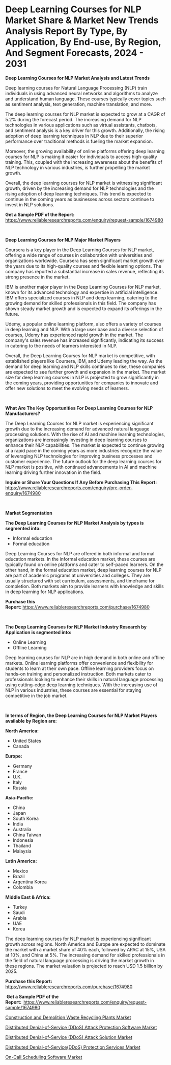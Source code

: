 <p><h1>Deep Learning Courses for NLP Market Share & Market New Trends Analysis Report By Type, By Application, By End-use, By Region, And Segment Forecasts, 2024 - 2031</h1></p><p><strong>Deep Learning Courses for NLP Market Analysis and Latest Trends</strong></p>
<p><p>Deep learning courses for Natural Language Processing (NLP) train individuals in using advanced neural networks and algorithms to analyze and understand human language. These courses typically cover topics such as sentiment analysis, text generation, machine translation, and more.</p><p>The deep learning courses for NLP market is expected to grow at a CAGR of 5.2% during the forecast period. The increasing demand for NLP technologies in various applications such as virtual assistants, chatbots, and sentiment analysis is a key driver for this growth. Additionally, the rising adoption of deep learning techniques in NLP due to their superior performance over traditional methods is fueling the market expansion.</p><p>Moreover, the growing availability of online platforms offering deep learning courses for NLP is making it easier for individuals to access high-quality training. This, coupled with the increasing awareness about the benefits of NLP technology in various industries, is further propelling the market growth.</p><p>Overall, the deep learning courses for NLP market is witnessing significant growth, driven by the increasing demand for NLP technologies and the rising adoption of deep learning techniques. This trend is expected to continue in the coming years as businesses across sectors continue to invest in NLP solutions.</p></p>
<p><strong>Get a Sample PDF of the Report:&nbsp;</strong> <a href="https://www.reliableresearchreports.com/enquiry/request-sample/1674980">https://www.reliableresearchreports.com/enquiry/request-sample/1674980</a></p>
<p>&nbsp;</p>
<p><strong>Deep Learning Courses for NLP Major Market Players</strong></p>
<p><p>Coursera is a key player in the Deep Learning Courses for NLP market, offering a wide range of courses in collaboration with universities and organizations worldwide. Coursera has seen significant market growth over the years due to its high-quality courses and flexible learning options. The company has reported a substantial increase in sales revenue, reflecting its strong presence in the market.</p><p>IBM is another major player in the Deep Learning Courses for NLP market, known for its advanced technology and expertise in artificial intelligence. IBM offers specialized courses in NLP and deep learning, catering to the growing demand for skilled professionals in this field. The company has shown steady market growth and is expected to expand its offerings in the future.</p><p>Udemy, a popular online learning platform, also offers a variety of courses in deep learning and NLP. With a large user base and a diverse selection of courses, Udemy has experienced rapid growth in the market. The company's sales revenue has increased significantly, indicating its success in catering to the needs of learners interested in NLP.</p><p>Overall, the Deep Learning Courses for NLP market is competitive, with established players like Coursera, IBM, and Udemy leading the way. As the demand for deep learning and NLP skills continues to rise, these companies are expected to see further growth and expansion in the market. The market size for deep learning courses in NLP is projected to grow significantly in the coming years, providing opportunities for companies to innovate and offer new solutions to meet the evolving needs of learners.</p></p>
<p>&nbsp;</p>
<p><strong>What Are The Key Opportunities For Deep Learning Courses for NLP Manufacturers?</strong></p>
<p><p>The Deep Learning Courses for NLP market is experiencing significant growth due to the increasing demand for advanced natural language processing solutions. With the rise of AI and machine learning technologies, organizations are increasingly investing in deep learning courses to enhance their NLP capabilities. The market is expected to continue growing at a rapid pace in the coming years as more industries recognize the value of leveraging NLP technologies for improving business processes and customer experience. The future outlook for the deep learning courses for NLP market is positive, with continued advancements in AI and machine learning driving further innovation in the field.</p></p>
<p><strong>Inquire or Share Your Questions If Any Before Purchasing This Report:</strong> <a href="https://www.reliableresearchreports.com/enquiry/pre-order-enquiry/1674980">https://www.reliableresearchreports.com/enquiry/pre-order-enquiry/1674980</a></p>
<p>&nbsp;</p>
<p><strong>Market Segmentation</strong></p>
<p><strong>The Deep Learning Courses for NLP Market Analysis by types is segmented into:</strong></p>
<p><ul><li>Informal education</li><li>Formal education</li></ul></p>
<p><p>Deep Learning Courses for NLP are offered in both informal and formal education markets. In the informal education market, these courses are typically found on online platforms and cater to self-paced learners. On the other hand, in the formal education market, deep learning courses for NLP are part of academic programs at universities and colleges. They are usually structured with set curriculum, assessments, and timeframe for completion. Both markets aim to provide learners with knowledge and skills in deep learning for NLP applications.</p></p>
<p><strong>Purchase this Report:&nbsp;</strong><a href="https://www.reliableresearchreports.com/purchase/1674980">https://www.reliableresearchreports.com/purchase/1674980</a></p>
<p>&nbsp;</p>
<p><strong>The Deep Learning Courses for NLP Market Industry Research by Application is segmented into:</strong></p>
<p><ul><li>Online Learning</li><li>Offline Learning</li></ul></p>
<p><p>Deep learning courses for NLP are in high demand in both online and offline markets. Online learning platforms offer convenience and flexibility for students to learn at their own pace. Offline learning providers focus on hands-on training and personalized instruction. Both markets cater to professionals looking to enhance their skills in natural language processing using cutting-edge deep learning techniques. With the increasing use of NLP in various industries, these courses are essential for staying competitive in the job market.</p></p>
<p>&nbsp;</p>
<p><strong>In terms of Region, the Deep Learning Courses for NLP Market Players available by Region are:</strong></p>
<p>
    <p> <strong> North America: </strong>
        <ul>
            <li>United States</li>
            <li>Canada</li>
        </ul>
        </p> 
    <p> <strong> Europe: </strong>
        <ul>
            <li>Germany</li>
            <li>France</li>
            <li>U.K.</li>
            <li>Italy</li>
            <li>Russia</li>
        </ul>
        </p> 
    <p> <strong> Asia-Pacific: </strong>
        <ul>
            <li>China</li>
            <li>Japan</li>
            <li>South Korea</li>
            <li>India</li>
            <li>Australia</li>
            <li>China Taiwan</li>
            <li>Indonesia</li>
            <li>Thailand</li>
            <li>Malaysia</li>
        </ul>
        </p> 
    <p> <strong> Latin America: </strong>
        <ul>
            <li>Mexico</li>
            <li>Brazil</li>
            <li>Argentina Korea</li>
            <li>Colombia</li>
        </ul>
        </p> 
    <p> <strong> Middle East & Africa: </strong>
        <ul>
            <li>Turkey</li>
            <li>Saudi</li>
            <li>Arabia</li>
            <li>UAE</li>
            <li>Korea</li>
        </ul>
    </p>
    </p>
<p><p>The deep learning courses for NLP market is experiencing significant growth across regions. North America and Europe are expected to dominate the market with a market share of 40% each, followed by APAC at 15%, USA at 10%, and China at 5%. The increasing demand for skilled professionals in the field of natural language processing is driving the market growth in these regions. The market valuation is projected to reach USD 1.5 billion by 2025.</p></p>
<p><strong>Purchase this Report: </strong><a href="https://www.reliableresearchreports.com/purchase/1674980">https://www.reliableresearchreports.com/purchase/1674980</a></p>
<p>&nbsp;<strong>Get a Sample PDF of the Report:&nbsp;&nbsp;</strong><a href="https://www.reliableresearchreports.com/enquiry/request-sample/1674980">https://www.reliableresearchreports.com/enquiry/request-sample/1674980</a></p>
<p><strong></strong></p>
<p><p><a href="https://github.com/bmorecock/Market-Research-Report-List-2/blob/main/construction-and-demolition-waste-recycling-plants-market.md">Construction and Demolition Waste Recycling Plants Market</a></p><p><a href="https://medium.com/@nevawelch2021/distributed-denial-of-service-ddos-attack-protection-software-market-comprehensive-assessment-by-4c836671d0df">Distributed Denial-of-Service (DDoS) Attack Protection Software Market</a></p><p><a href="https://medium.com/@nevawelch2021/distributed-denial-of-service-ddos-attack-solution-market-analysis-and-sze-forecasted-for-period-fcbd5b645ca2">Distributed Denial-of-Service (DDoS) Attack Solution Market</a></p><p><a href="https://medium.com/@nevawelch2021/distributed-denial-of-service-ddos-protection-services-market-insights-into-market-cagr-market-05204d989553">Distributed Denial-of-Service(DDoS) Protection Services Market</a></p><p><a href="https://medium.com/@nevawelch2021/on-call-scheduling-software-market-comprehensive-assessment-by-type-application-and-geography-15f3e3808321">On-Call Scheduling Software Market</a></p></p>